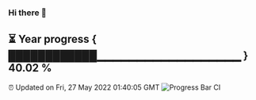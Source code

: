 ### Hi there 👋
⏳ Year progress { ████████████▁▁▁▁▁▁▁▁▁▁▁▁▁▁▁▁▁▁ } 40.02 %
---
⏰ Updated on Fri, 27 May 2022 01:40:05 GMT
![Progress Bar CI](https://github.com/liununu/liununu/workflows/Progress%20Bar%20CI/badge.svg)
